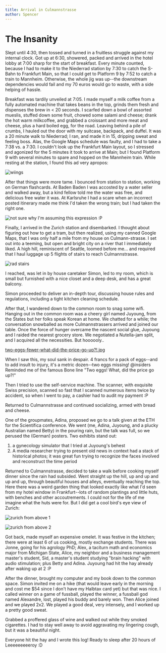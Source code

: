 ```yaml
---
title: Arrival in Culmannstrasse
author: Spencer
---
```


# The Insanity
Slept until 4:30, then tossed and turned in a fruitless struggle against my internal clock. Got up at 6:30, showered, packed and arrived in the hotel lobby at 7:00 sharp for the start of breakfast. Every minute counted, because I had to make it to the Niederrad station by 7:30 to catch the S-Bahn to Frankfurt Main, so that I could get to Platform 9 by 7:52 to catch a train to Mannheim. Otherwise, the whole jig was up--the downstream dependencies would fail and my 70 euros would go to waste, with a side helping of hassle.

Breakfast was tardily unveiled at 7:05. I made myself a milk coffee from a fully automated machine that takes beans in the top, grinds them fresh and dispenses the brew in < 20 seconds. I scarfed down a bowl of assorted mueslis, stuffed down some fruit, chowed some salami and cheese; drank the hot warm milkcoffee, and grabbed a croissant and more meat and cheese, plus a hard boiled egg, for the road. Leaving behind a pile of crumbs, I hauled out the door with my suitcase, backpack, and duffel. It was a 20 minute walk to Niederrad; I ran, and made it in 15, dripping sweat and feeling boss. Alas, the Google Maps schedule was faulty, and I had to take a 7:38 vs. a 7:30. I couldn't look up the Frankfurt Main layout, so I stressed and agonized for the 5 minutes it took to arrive at Main; but I found Platform 9 with several minutes to spare and hopped on the Mannheim train. While resting at the station, I found this ad very apropos:

![wiings](../images/wiings.jpg)

After that things were more tame. I bounced from station to station, working on German flashcards. At Baden Baden I was accosted by a water seller and walked away, but a kind fellow told me the water was free, and delicious free water it was. At Karlsruhe I had a scare when an incorrect posted itinerary made me think I'd taken the wrong train; but I had taken the right one.

 ![not sure why I'm assuming this expression :P](../images/goofy%20expression.jpg)

 Finally, I arrived in the Zurich station and disembarked. I thought about figuring out how to get a tram, but then realized, using my canned Google Maps, that I was only half a mile from my house on Culmann-strasse. I set out into a teeming, but open and bright city on a river that I immediately liked. A high hill, reminiscent of Seattle, loomed before me... and required that I haul luggage up 5 flights of stairs to reach Culmannstrasse.

![rad stairs](../images/rad%20stairs.jpg)

I reached, was let in by house caretaker Simon, led to my room, which is small but furnished with a nice closet and a deep desk, and has a great balcony.

Simon proceeded to deliver an in-depth tour, discussing house rules and regulations, including a tight kitchen cleaning schedule.

After that, I wandered down to the common room to snag some wifi. Hanging out in the common room was a cheery girl named Juyoung, from the States but her folks speak Korean at home. We chatted for a while; the conversation snowballed as more Culmannstrassers arrived and joined our table. Once the force of hunger overcame the nascent social glue, Juyoung and I raided the nearest grocery store. We negotiated a Nutella-jam split, and I acquired all the necessities. But hoooooly..

[two-eggs-fewer-what-did-the-price-go-up?!.jpg](../images/two-eggs-fewer-what-did-the-price-go-up%3F%21.jpg)

When I saw this, my soul sank in despair. 4 francs for a pack of eggs--and to add insult to injury, it's a metric dozen--two eggs missing! @insiders Reminded me of the famous Bone line "Two eggs! What, did the price go up?!"

Then I tried to use the self-service machine. The scanner, with exquisite Swiss precision, scanned so fast that I scanned numerous items twice by accident, so when I went to pay, a cashier had to audit my payment :P

Returned to Culmannstrasse and continued socializing, armed with bread and cheese.

One of the groupmates, Adina, proposed we go to a talk given at the ETH for the Scientifica conference. We went (me, Adina, Juyoung, and a plucky Australian named Betty) in the pouring rain, but the talk was full, so we perused the (German) posters. Two exhibits stand out:

1.  a gynecology simulator that I tried at Juyoung's behest
2.  A media researcher trying to present old news in context had a stack of historical photos; it was great fun trying to recognize the faces involved and reconstruct the time period

Returned to Culmannstrasse, decided to take a walk before cooking myself dinner since the rain had subsided. Went straight up the hill, up and up and up and up, through beautiful houses and alleys, eventually reaching the top. Here there was a weird garden thing that looked exactly like what I'd seen from my hotel window in Frankfurt--lots of random plantings and little huts, with benches and other accoutrements. I could not for the life of me imagine what the huts were for. But I did get a cool bird's eye view of Zurich:

![zurich from above 1](../images/zurich%20from%20above%201.jpg)

![zurich from above 2](../images/zurich%20from%20above%202.jpg)

Got back, made myself an expensive omelet. It was festive in the kitchen; there were at least 6 of us cooking, mostly exchange students. There was Jonne, going for his agrology PhD; Alex, a taciturn math and economics major from Michigan State, Alice, my neighbor and a business management master's student, Sid, a master's student studying "brain hacking" with audio stimulation; plus Betty and Adina. Juyoung had hit the hay already after waking up at 2 :P

After the dinner, brought my computer and my book down to the common space. Simon invited me on a hike (that would leave early in the morning and cost me $54 since I don't have my Halbtax card yet) but that was nice. I called winner on a game of fussball, played the winner, a fussball god named Alexandre, lost, played his buddy and barely won. Then Alice joined and we played 2x2. We played a good deal, very intensely, and I worked up a pretty good sweat.

Grabbed a proffered glass of wine and walked out while they smoked cigarettes. I had to stay well away to avoid aggravating my lingering cough, but it was a beautiful night.

Everyone hit the hay and I wrote this log! Ready to sleep after 20 hours of Leeeeeeeeeroy :D